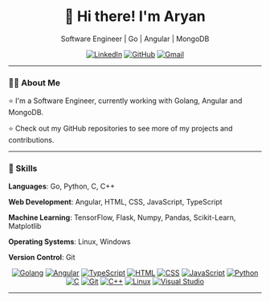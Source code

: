 <h1 align="center">👋 Hi there! I'm Aryan</h1>

<p align="center"> Software Engineer | Go | Angular | MongoDB

<p align="center">
    <a href="https://www.linkedin.com/in/aryan-6ba1a41a/"><img src="https://img.shields.io/badge/-Aryan%20-blue?style=flat-square&logo=Linkedin&logoColor=white&link=https://www.linkedin.com/in/aryan-6ba1a419/" alt="LinkedIn"></a>
    <a href="https://github.com/11-aryan"><img src="https://img.shields.io/badge/-@Aryan-%23181717?style=flat-square&logo=github" alt="GitHub"></a>
    <a href="mailto:1111aryantiwari@gmail.com"><img src="https://img.shields.io/badge/Gmail-1111aryantiwari%40gmail.com-Red" alt="Gmail"></a>
</p>

---

### 👨‍💻 About Me

⭐️ I'm a Software Engineer, currently working with Golang, Angular and MongoDB. 

⭐️ Check out my GitHub repositories to see more of my projects and contributions. 

---

### 🔧 Skills
**Languages**: Go, Python, C, C++

**Web Development**: Angular, HTML, CSS, JavaScript, TypeScript

**Machine Learning**: TensorFlow, Flask, Numpy, Pandas, Scikit-Learn, Matplotlib

**Operating Systems**: Linux, Windows

**Version Control**: Git

<p align="center">
    <a href="https://golang.org/"><img src="https://skillicons.dev/icons?i=golang&theme=light" alt="Golang"></a>
    <a href="https://angular.io/"><img src="https://skillicons.dev/icons?i=angular&theme=light" alt="Angular"></a>
    <a href="https://www.typescriptlang.org/"><img src="https://skillicons.dev/icons?i=typescript&theme=light" alt="TypeScript"></a>
    <a href="https://www.w3.org/html/"><img src="https://skillicons.dev/icons?i=html" alt="HTML"></a>
    <a href="https://www.w3schools.com/css/"><img src="https://skillicons.dev/icons?i=css" alt="CSS"></a>
    <a href="https://www.javascript.com/"><img src="https://skillicons.dev/icons?i=javascript&theme=light" alt="JavaScript"></a>
    <a href="https://www.python.org/"><img src="https://skillicons.dev/icons?i=python&theme=light" alt="Python"></a>
    <a href="https://www.cprogramming.com/"><img src="https://skillicons.dev/icons?i=c" alt="C"></a>
    <a href="https://git-scm.com/"><img src="https://skillicons.dev/icons?i=git" alt="Git"></a>
    <a href="https://www.w3schools.com/cpp/"><img src="https://skillicons.dev/icons?i=cpp" alt="C++"></a>
    <a href="https://www.linux.org/"><img src="https://skillicons.dev/icons?i=linux&theme=light" alt="Linux"></a>
    <a href="https://code.visualstudio.com/"><img src="https://skillicons.dev/icons?i=visualstudio&theme=light" alt="Visual Studio"></a>
</p>

---



